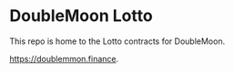 # DoubleMoon Lotto

This repo is home to the Lotto contracts for DoubleMoon.

https://doublemmon.finance. 
